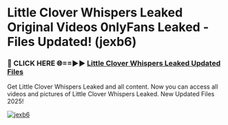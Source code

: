 # Little Clover Whispers Leaked Original Videos 0nlyFans Leaked - Files Updated! (jexb6)

<h3>🔴 CLICK HERE 🌐==►► <a href="https://tinyurl.com/3hn5wdd3" rel="nofollow">Little Clover Whispers Leaked Updated Files</a></h3>

Get Little Clover Whispers Leaked and all content. Now you can access all videos and pictures of Little Clover Whispers Leaked. New Updated Files 2025!

[![jexb6](https://i.imgur.com/4HnBqBT.gif)](https://tinyurl.com/3hn5wdd3)

